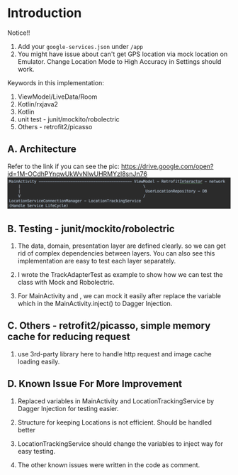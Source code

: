 # Introduction

Notice!!
1. Add your `google-services.json` under `/app`
2. You might have issue about can't get GPS location via mock location on Emulator.
   Change Location Mode to High Accuracy in Settings should work.

Keywords in this implementation:
1. ViewModel/LiveData/Room
2. Kotlin/rxjava2
3. Kotlin
4. unit test - junit/mockito/robolectric
5. Others - retrofit2/picasso


## A. Architecture

Refer to the link if you can see the pic: https://drive.google.com/open?id=1M-OCdhPYnqwUkWvNlwUHRMYzI8snJn76
![GitHub][github]

[github]: https://github.com/zoey-juan/MoveTracker/blob/master/design_graph.png "Graph"

## B. Testing - junit/mockito/robolectric

1. The data, domain, presentation layer are defined clearly. so we can get rid of complex
   dependencies between layers.
   You can also see this implementation are easy to test each layer separately.

2. I wrote the TrackAdapterTest as example to show how we can test the class with Mock and Robolectric.

3. For MainActivity and , we can mock it easily after replace the variable which in the MainActivity.inject()
   to Dagger Injection.

## C. Others - retrofit2/picasso, simple memory cache for reducing request

1. use 3rd-party library here to handle http request and image cache loading easily.

## D. Known Issue For More Improvement

1. Replaced variables in MainActivity and LocationTrackingService by Dagger Injection for testing easier. 

2. Structure for keeping Locations is not efficient. Should be handled better

3. LocationTrackingService should change the variables to inject way  for easy testing.

4. The other known issues were written in the code as comment.